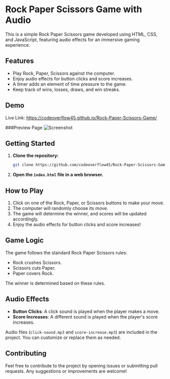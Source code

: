 # Rock Paper Scissors Game with Audio

This is a simple Rock Paper Scissors game developed using HTML, CSS, and JavaScript, featuring audio effects for an immersive gaming experience.

## Features

- Play Rock, Paper, Scissors against the computer.
- Enjoy audio effects for button clicks and score increases.
- A timer adds an element of time pressure to the game.
- Keep track of wins, losses, draws, and win streaks.

## Demo

Live Link: https://codeoverflow45.github.io/Rock-Paper-Scissors-Game/

###Preview Page
![Screenshot]([screenshots/screenshot1.png](https://github.com/codeoverflow45/Rock-Paper-Scissors-Game/blob/main/Screenshot.png.png))


## Getting Started

1. **Clone the repository:**

    ```bash
    git clone https://github.com/codeoverflow45/Rock-Paper-Scissors-Game.git
    ```

2. **Open the `index.html` file in a web browser.**

## How to Play

1. Click on one of the Rock, Paper, or Scissors buttons to make your move.
2. The computer will randomly choose its move.
3. The game will determine the winner, and scores will be updated accordingly.
4. Enjoy the audio effects for button clicks and score increases!

## Game Logic

The game follows the standard Rock Paper Scissors rules:

- Rock crushes Scissors.
- Scissors cuts Paper.
- Paper covers Rock.

The winner is determined based on these rules.

## Audio Effects

- **Button Clicks**: A click sound is played when the player makes a move.
- **Score Increases**: A different sound is played when the player's score increases.

Audio files (`click-sound.mp3` and `score-increase.mp3`) are included in the project. You can customize or replace them as needed.

## Contributing

Feel free to contribute to the project by opening issues or submitting pull requests. Any suggestions or improvements are welcome!



